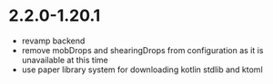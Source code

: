 # 2.2.0-1.20.1
- revamp backend
- remove mobDrops and shearingDrops from configuration as it is unavailable at this time
- use paper library system for downloading kotlin stdlib and ktoml